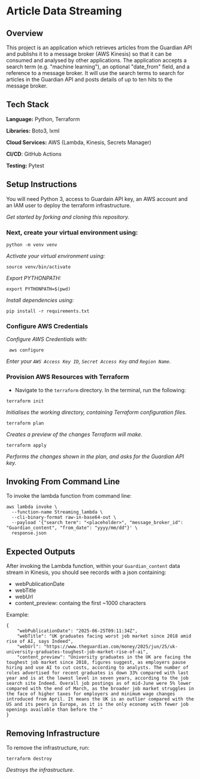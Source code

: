 # Article Data Streaming

## Overview

This project is an application which retrieves articles from the Guardian API and publishs it to a message broker (AWS Kinesis) so that it can be consumed and analysed by other applications. The application accepts a search term (e.g. "machine learning"), an optional
"date_from" field, and a reference to a message broker. It will use the search terms to search for articles in the Guardian API and posts details of up to ten hits to the message broker.

## Tech Stack 
**Language:** Python, Terraform 

**Libraries:** Boto3, lxml

**Cloud Services:** AWS (Lambda, Kinesis, Secrets Manager)

**CI/CD**: GitHub Actions 

**Testing:** Pytest


## Setup Instructions 

You will need Python 3, access to Guardain API key, an AWS account and an IAM user to deploy the terraform infrastructure.

*Get started by forking and cloning this repository.* 

### Next, create your virtual environment using:
```
python -m venv venv
```

*Activate your virtual environment using:*
```
source venv/bin/activate
```

*Export PYTHONPATH:*
```
export PYTHONPATH=$(pwd)
```

*Install dependencies  using:*
```
pip install -r requirements.txt
```

### Configure AWS Credentials
*Configure AWS Credentials with:*
```
 aws configure
 ```
 *Enter your `AWS Access Key ID`, `Secret Access Key` and `Region Name`.*

### Provision AWS Resources with Terraform
- Navigate to the `terraform` directory. In the terminal, run the following:
```
terraform init 
```
*Initialises the working directory, containing Terraform configuration files.*   
```
terraform plan 
```
*Creates a preview of the changes Terraform will make.*
```
terraform apply 
```
*Performs the changes shown in the plan, and asks for the Guardian API key.* 

## Invoking From Command Line
To invoke the lambda function from command line:

```
aws lambda invoke \
  --function-name Streaming_lambda \
  --cli-binary-format raw-in-base64-out \
  --payload '{"search term": "<placeholder>", "message_broker_id": "Guardian_content", "from_date": "yyyy/mm/dd"}' \
  response.json
```

## Expected Outputs
After invoking the Lambda function, within your ``Guardian_content`` data stream in Kinesis, you should see records with a json containing:

- webPublicationDate
- webTitle
- webUrl
- content_preview: containg the first ~1000 characters

Example:

```
{
    "webPublicationDate": "2025-06-25T09:11:34Z",
    "webTitle": "UK graduates facing worst job market since 2018 amid rise of AI, says Indeed",
    "webUrl": "https://www.theguardian.com/money/2025/jun/25/uk-university-graduates-toughest-job-market-rise-of-ai",
    "content_preview": "University graduates in the UK are facing the toughest job market since 2018, figures suggest, as employers pause hiring and use AI to cut costs, according to analysts. The number of roles advertised for recent graduates is down 33% compared with last year and is at the lowest level in seven years, according to the job search site Indeed. Overall job postings as of mid-June were 5% lower compared with the end of March, as the broader job market struggles in the face of higher taxes for employers and minimum wage changes introduced from April. It means the UK is an outlier compared with the US and its peers in Europe, as it is the only economy with fewer job openings available than before the "
}
```

## Removing Infrastructure 

To remove the infrastructure, run:
```
terraform destroy 
```
*Destroys the infrastructure.*
